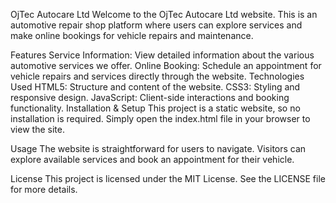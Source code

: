 OjTec Autocare Ltd
Welcome to the OjTec Autocare Ltd website. This is an automotive repair shop platform where users can explore services and make online bookings for vehicle repairs and maintenance.

Features
Service Information: View detailed information about the various automotive services we offer.
Online Booking: Schedule an appointment for vehicle repairs and services directly through the website.
Technologies Used
HTML5: Structure and content of the website.
CSS3: Styling and responsive design.
JavaScript: Client-side interactions and booking functionality.
Installation & Setup
This project is a static website, so no installation is required. Simply open the index.html file in your browser to view the site.

Usage
The website is straightforward for users to navigate. Visitors can explore available services and book an appointment for their vehicle.

License
This project is licensed under the MIT License. See the LICENSE file for more details.
